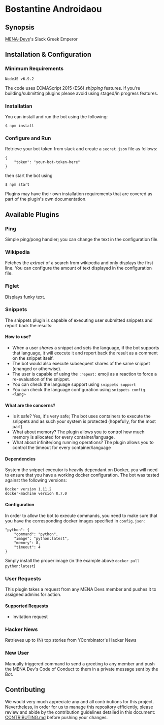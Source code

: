 # Bostantine Androidaou

## Synopsis

[MENA-Devs](http://mena-devs.com)'s Slack Greek Emperor

## Installation & Configuration

### Minimum Requirements

```
NodeJS v6.9.2
```

The code uses ECMAScript 2015 (ES6) *shipping* features. If you're
building/submitting plugins please avoid using staged/in progress features.

### Installatian

You can install and run the bot using the following:

```
$ npm install
```

### Configure and Run

Retrieve your bot token from slack and create a `secret.json` file as follows:

```
{
    "token": "your-bot-token-here"
}
```

then start the bot using

```
$ npm start
```

Plugins may have their own installation requirements that are covered as part
of the plugin's own documentation.

## Available Plugins

### Ping

Simple ping/pong handler; you can change the text in the configuration file.

### Wikipedia

Fetches the _extract_ of a search from wikipedia and only displays the first
line. You can configure the amount of text displayed in the configuration file.

### Figlet

Displays funky text.

### Snippets

The snippets plugin is capable of executing user submitted snippets and report
back the results:

#### How to use?

- When a user _shares_ a snippet and sets the language, if the bot supports
that language, it will execute it and report back the result as a comment on
the snippet itself.
- The bot would also execute subsequent shares of the same snippet (changed or
otherwise).
- The user is capable of using the `:repeat:` emoji as a reaction to force a
re-evaluation of the snippet.
- You can check the language support using `snippets support`
- You can check the language configuration using `snippets config <lang>`

#### What are the concerns?

- Is it safe? Yes, it's very safe; The bot uses containers to execute the
snippets and as such your system is protected (hopefully, for the most part).
- What about memory? The plugin allows you to control how much memory is
allocated for every container/language.
- What about infinite/long running operations? The plugin allows you to control
the timeout for every container/language

#### Dependencies

System the snippet executor is heavily dependant on Docker, you will need to
ensure that you have a working docker configuration. The bot was tested against
the following versions:

```
Docker version 1.11.2
docker-machine version 0.7.0
```

#### Configuration

In order to allow the bot to execute commands, you need to make sure that you
have the corresponding docker images specified in `config.json`:

```
"python": {
    "command": "python",
    "image": "python:latest",
    "memory": 8,
    "timeout": 4
}
```

Simply install the proper image (in the example above `docker pull python:latest`)

### User Requests

This plugin takes a request from any MENA Devs member and pushes it to assigned admins for action.

#### Supported Requests

- Invitation request

### Hacker News

Retrieves up to (N) top stories from YCombinator's Hacker News

### New User

Manually triggered command to send a greeting to any member and push the MENA Dev's Code of Conduct to them in a private message sent by the Bot.

## Contributing

We would very much appreciate any and all contributions for this project. Nevertheless, in order for us to manage this repository efficiently, please review and abide by the contribution guidelines detailed in this document: [CONTRIBUTING.md](https://github.com/mena-devs/slack_data_collector/blob/master/CONTRIBUTING.md) before pushing your changes.
